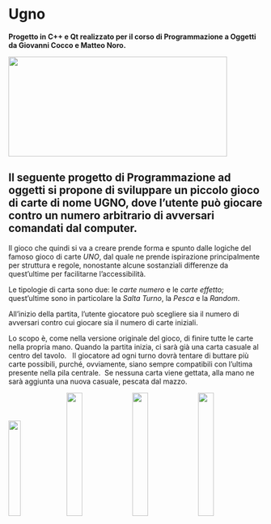 # Ugno

**Progetto in C++ e Qt realizzato per il corso di Programmazione a Oggetti da Giovanni Cocco e Matteo Noro.**


<img src="https://i.vgy.me/LIFigb.png" width="432.25" height="196.75">

## Il seguente progetto di Programmazione ad oggetti si propone di sviluppare un piccolo gioco di carte di nome **UGNO**, dove l’utente può giocare contro un numero arbitrario di avversari comandati dal computer.

Il gioco che quindi si va a creare prende forma e spunto dalle logiche del famoso gioco di carte *UNO*, dal quale ne prende ispirazione principalmente per struttura e regole, nonostante alcune sostanziali differenze da quest’ultime per facilitarne l’accessibilità.

Le tipologie di carta sono due: le *carte numero* e le *carte effetto*; quest’ultime sono in particolare la *Salta Turno*, la *Pesca* e la *Random*. 

All’inizio della partita, l’utente giocatore può scegliere sia il numero di avversari contro cui giocare sia il numero di carte iniziali. 

Lo scopo è, come nella versione originale del gioco, di finire tutte le carte nella propria mano.
Quando la partita inizia, ci sarà già una carta casuale al centro del tavolo.  
Il giocatore ad ogni turno dovrà tentare di buttare più carte possibili, purché, ovviamente, siano sempre compatibili con l’ultima presente nella pila centrale. 
Se nessuna carta viene gettata, alla mano ne sarà aggiunta una nuova casuale, pescata dal mazzo. 


<img src="https://i.vgy.me/GJK2DF.png" width="22%"></img> <img 
src="https://i.vgy.me/6lQR5c.png" width="25%"></img> <img 
src="https://i.vgy.me/s39D5s.png" width="25%"></img> <img 
src="https://i.vgy.me/cRquoC.png" width="25%"></img> 
